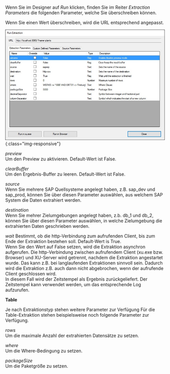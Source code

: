 
Wenn Sie im Designer auf *Run* klicken, finden Sie im Reiter *Extraction Parameters* die folgenden Parameter, welche Sie überschreiben können. 

Wenn Sie einen Wert überschreiben, wird die URL entsprechend angepasst. 

![XU_extraction_parameters](/img/content/XU_extraction_parameters.jpg){:class="img-responsive"}

*preview*<br>
Um den Preview zu aktivieren. Default-Wert ist False.

*clearBuffer*<br>
Um den Ergebnis-Buffer zu leeren. Default-Wert ist False.

*source*<br>
Wenn Sie mehrere SAP Quellsysteme angelegt haben, z.B. sap_dev und sap_prod, können Sie über diesen Parameter auswählen, aus welchem SAP System die Daten extrahiert werden.

*destination*<br>
Wenn Sie mehrer Zielumgebungen angelegt haben, z.b. db_1 und db_2, können Sie über diesen Parameter auswählen, in welche Zielumgebung die extrahierten Daten geschrieben werden.

*wait*
Bestimmt, ob die http-Verbindung zum aufrufenden Client, bis zum Ende der Extraktion bestehen soll. Default-Wert is True.<br>
Wenn Sie den Wert auf False setzen, wird die Extraktion asynchron aufgerufen. Die http-Verbindung zwischen aufrufendem Client  (xu.exe bzw. Browser) und XU-Server wird getrennt, nachdem die Extraktion angestartet wurde. Das kann z.B. bei langlaufenden Extraktionen sinnvoll sein. Dadurch wird die Extraktion z.B. auch dann nicht abgebrochen, wenn der aufrufende Client geschlossen wird.<br>
In diesem Fall wird der Zeitstempel als Ergebnis zurückgeliefert. Der Zeitstempel kann verwendet werden, um das entsprechende Log aufzurufen. 

**Table**

Je nach Extraktionstyp stehen weitere Parameter zur Verfügung Für die Table-Extraktion stehen beispielsweise noch folgende Parameter zur Verfügung.

*rows*<br>
Um die maximale Anzahl der extrahierten Datensätze zu setzen. 

*where*<br>
Um die Where-Bedingung zu setzen. 

*packageSize*<br>
Um die Paketgröße zu setzen.  


